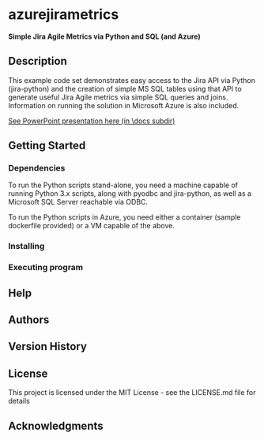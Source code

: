 # azurejirametrics

**Simple Jira Agile Metrics via Python and SQL (and Azure)**

## Description

This example code set demonstrates easy access to the Jira API via Python (jira-python) and the creation of simple MS SQL tables using that API to generate useful Jira Agile metrics via simple SQL queries and joins. Information on running the solution in Microsoft Azure is also included.

[See PowerPoint presentation here (in \docs subdir)](https://github.com/bobk/azurejirametrics/blob/master/docs)

## Getting Started

### Dependencies

To run the Python scripts stand-alone, you need a machine capable of running Python 3.x scripts, along with pyodbc and jira-python, as well as a Microsoft SQL Server reachable via ODBC.

To run the Python scripts in Azure, you need either a container (sample dockerfile provided) or a VM capable of the above.

### Installing

### Executing program

## Help

## Authors

## Version History

## License

This project is licensed under the MIT License - see the LICENSE.md file for details

## Acknowledgments

